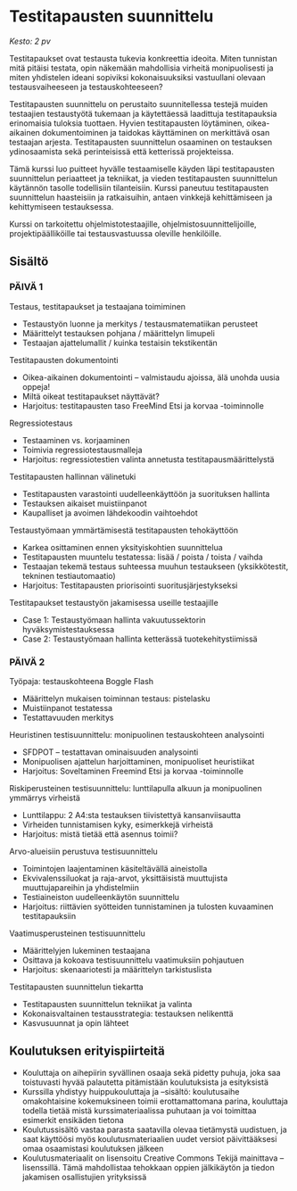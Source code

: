 # Testitapausten suunnittelu

*Kesto: 2 pv*

Testitapaukset ovat testausta tukevia konkreettia ideoita. Miten tunnistan mitä pitäisi testata, opin näkemään mahdollisia virheitä monipuolisesti ja miten yhdistelen ideani sopiviksi kokonaisuuksiksi vastuullani olevaan testausvaiheeseen ja testauskohteeseen?

Testitapausten suunnittelu on perustaito suunnitellessa testejä muiden testaajien testaustyötä tukemaan ja käytettäessä laadittuja testitapauksia erinomaisia tuloksia tuottaen. Hyvien testitapausten löytäminen, oikea-aikainen dokumentoiminen ja taidokas käyttäminen on merkittävä osan testaajan arjesta. Testitapausten suunnittelun osaaminen on testauksen ydinosaamista sekä perinteisissä että ketterissä projekteissa.

Tämä kurssi luo puitteet hyvälle testaamiselle käyden läpi testitapausten suunnittelun periaatteet ja tekniikat, ja vieden testitapausten suunnittelun käytännön tasolle todellisiin tilanteisiin. Kurssi paneutuu testitapausten suunnittelun haasteisiin ja ratkaisuihin, antaen vinkkejä kehittämiseen ja kehittymiseen testauksessa.

Kurssi on tarkoitettu ohjelmistotestaajille, ohjelmistosuunnittelijoille, projektipäälliköille tai testausvastuussa oleville henkilöille.

## Sisältö

### PÄIVÄ 1

Testaus, testitapaukset ja testaajana toimiminen

* Testaustyön luonne ja merkitys / testausmatematiikan perusteet
* Määrittelyt testauksen pohjana / määrittelyn limupeli
* Testaajan ajattelumallit / kuinka testaisin tekstikentän

Testitapausten dokumentointi

* Oikea-aikainen dokumentointi – valmistaudu ajoissa, älä unohda uusia oppeja!
* Miltä oikeat testitapaukset näyttävät?
* Harjoitus: testitapausten taso FreeMind Etsi ja korvaa -toiminnolle

Regressiotestaus

* Testaaminen vs. korjaaminen
* Toimivia regressiotestausmalleja
* Harjoitus: regressiotestien valinta annetusta testitapausmäärittelystä

Testitapausten hallinnan välinetuki

* Testitapausten varastointi uudelleenkäyttöön ja suorituksen hallinta
* Testauksen aikaiset muistiinpanot
* Kaupalliset ja avoimen lähdekoodin vaihtoehdot

Testaustyömaan ymmärtämisestä testitapausten tehokäyttöön

* Karkea osittaminen ennen yksityiskohtien suunnittelua
* Testitapausten muuntelu testatessa: lisää / poista / toista / vaihda
* Testaajan tekemä testaus suhteessa muuhun testaukseen (yksikkötestit, tekninen testiautomaatio)
* Harjoitus: Testitapausten priorisointi suoritusjärjestykseksi

Testitapaukset testaustyön jakamisessa useille testaajille

* Case 1: Testaustyömaan hallinta vakuutussektorin hyväksymistestauksessa
* Case 2: Testaustyömaan hallinta ketterässä tuotekehitystiimissä

### PÄIVÄ 2

Työpaja: testauskohteena Boggle Flash

* Määrittelyn mukaisen toiminnan testaus: pistelasku
* Muistiinpanot testatessa
* Testattavuuden merkitys
 
Heuristinen testisuunnittelu: monipuolinen testauskohteen analysointi

* SFDPOT – testattavan ominaisuuden analysointi
* Monipuolisen ajattelun harjoittaminen, monipuoliset heuristiikat
* Harjoitus: Soveltaminen Freemind Etsi ja korvaa -toiminnolle
 
Riskiperusteinen testisuunnittelu: lunttilapulla alkuun ja monipuolinen ymmärrys virheistä

* Lunttilappu: 2 A4:sta testauksen tiivistettyä kansanviisautta
* Virheiden tunnistamisen kyky, esimerkkejä virheistä
* Harjoitus: mistä tietää että asennus toimii?

Arvo-alueisiin perustuva testisuunnittelu

* Toimintojen laajentaminen käsiteltävällä aineistolla
* Ekvivalenssiluokat ja raja-arvot, yksittäisistä muuttujista muuttujapareihin ja yhdistelmiin
* Testiaineiston uudelleenkäytön suunnittelu
* Harjoitus: riittävien syötteiden tunnistaminen ja tulosten kuvaaminen testitapauksiin

Vaatimusperusteinen testisuunnittelu

* Määrittelyjen lukeminen testaajana
* Osittava ja kokoava testisuunnittelu vaatimuksiin pohjautuen
* Harjoitus: skenaariotesti ja määrittelyn tarkistuslista

Testitapausten suunnittelun tiekartta

* Testitapausten suunnittelun tekniikat ja valinta
* Kokonaisvaltainen testausstrategia: testauksen nelikenttä
* Kasvusuunnat ja opin lähteet

## Koulutuksen erityispiirteitä

* Kouluttaja on aihepiirin syvällinen osaaja sekä pidetty puhuja, joka saa toistuvasti hyvää palautetta pitämistään koulutuksista ja esityksistä
* Kurssilla yhdistyy huippukouluttaja ja –sisältö: koulutusaihe omakohtaisine kokemuksineen toimii erottamattomana parina, kouluttaja todella tietää mistä kurssimateriaalissa puhutaan ja voi toimittaa esimerkit ensikäden tietona
* Koulutussisältö vastaa parasta saatavilla olevaa tietämystä uudistuen, ja saat käyttöösi myös koulutusmateriaalien uudet versiot päivittääksesi omaa osaamistasi koulutuksen jälkeen
* Koulutusmateriaalit on lisensoitu Creative Commons Tekijä mainittava –lisenssillä. Tämä mahdollistaa tehokkaan oppien jälkikäytön ja tiedon jakamisen osallistujien yrityksissä
